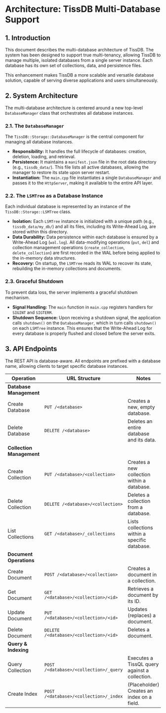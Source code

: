 # Architecture: TissDB Multi-Database Support

## 1. Introduction

This document describes the multi-database architecture of TissDB. The system has been designed to support true multi-tenancy, allowing TissDB to manage multiple, isolated databases from a single server instance. Each database has its own set of collections, data, and persistence files.

This enhancement makes TissDB a more scalable and versatile database solution, capable of serving diverse applications and users simultaneously.

## 2. System Architecture

The multi-database architecture is centered around a new top-level `DatabaseManager` class that orchestrates all database instances.

### 2.1. The `DatabaseManager`
The `TissDB::Storage::DatabaseManager` is the central component for managing all database instances.

-   **Responsibility:** It handles the full lifecycle of databases: creation, deletion, loading, and retrieval.
-   **Persistence:** It maintains a `manifest.json` file in the root data directory (e.g., `tissdb_data/`). This file lists all active databases, allowing the manager to restore its state upon server restart.
-   **Instantiation:** The `main.cpp` file instantiates a single `DatabaseManager` and passes it to the `HttpServer`, making it available to the entire API layer.

### 2.2. The `LSMTree` as a Database Instance
Each individual database is represented by an instance of the `TissDB::Storage::LSMTree` class.

-   **Isolation:** Each `LSMTree` instance is initialized with a unique path (e.g., `tissdb_data/my_db/`) and all its files, including its Write-Ahead Log, are stored within this directory.
-   **Data Durability:** Data persistence within each database is ensured by a Write-Ahead Log (`wal.log`). All data-modifying operations (`put`, `del`) and collection management operations (`create_collection`, `delete_collection`) are first recorded in the WAL before being applied to the in-memory data structures.
-   **Recovery:** On startup, the `LSMTree` reads its WAL to recover its state, rebuilding the in-memory collections and documents.

### 2.3. Graceful Shutdown
To prevent data loss, the server implements a graceful shutdown mechanism.

-   **Signal Handling:** The `main` function in `main.cpp` registers handlers for `SIGINT` and `SIGTERM`.
-   **Shutdown Sequence:** Upon receiving a shutdown signal, the application calls `shutdown()` on the `DatabaseManager`, which in turn calls `shutdown()` on each `LSMTree` instance. This ensures that the Write-Ahead Log for every database is properly flushed and closed before the server exits.

## 3. API Endpoints

The REST API is database-aware. All endpoints are prefixed with a database name, allowing clients to target specific database instances.

| Operation                 | URL Structure                         | Notes                                           |
| ------------------------- | ------------------------------------- | ----------------------------------------------- |
| **Database Management**   |                                       |                                                 |
| Create Database           | `PUT /<database>`                     | Creates a new, empty database.                  |
| Delete Database           | `DELETE /<database>`                  | Deletes an entire database and its data.        |
| **Collection Management** |                                       |                                                 |
| Create Collection         | `PUT /<database>/<collection>`        | Creates a new collection within a database.     |
| Delete Collection         | `DELETE /<database>/<collection>`     | Deletes a collection from a database.           |
| List Collections          | `GET /<database>/_collections`        | Lists collections within a specific database.   |
| **Document Operations**   |                                       |                                                 |
| Create Document           | `POST /<database>/<collection>`       | Creates a document in a collection.             |
| Get Document              | `GET /<database>/<collection>/<id>`   | Retrieves a document by its ID.                 |
| Update Document           | `PUT /<database>/<collection>/<id>`   | Updates (replaces) a document.                  |
| Delete Document           | `DELETE /<database>/<collection>/<id>` | Deletes a document.                             |
| **Query & Indexing**      |                                       |                                                 |
| Query Collection          | `POST /<database>/<collection>/_query`| Executes a TissQL query against a collection.   |
| Create Index              | `POST /<database>/<collection>/_index`| (Placeholder) Creates an index on a field.      |
